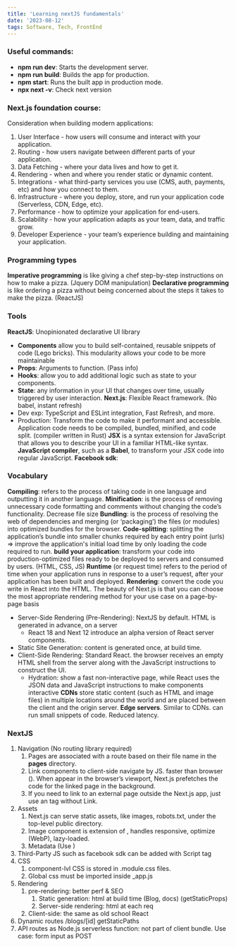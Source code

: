 ```yaml
---
title: 'Learning nextJS fundamentals'
date: '2023-08-12'
tags: Software, Tech, FrontEnd
---
```


### Useful commands:
- **npm run dev**: Starts the development server.
- **npm run build**: Builds the app for production.
- **npm start**: Runs the built app in production mode.
- **npx next -v**: Check next version


### Next.js foundation course:


Consideration when building modern applications:

1. User Interface - how users will consume and interact with your application.
2. Routing - how users navigate between different parts of your application.
3. Data Fetching - where your data lives and how to get it.
4. Rendering - when and where you render static or dynamic content.
5. Integrations - what third-party services you use (CMS, auth, payments, etc) and how you connect to them.
6. Infrastructure - where you deploy, store, and run your application code (Serverless, CDN, Edge, etc).
7. Performance - how to optimize your application for end-users.
8. Scalability - how your application adapts as your team, data, and traffic grow.
9. Developer Experience - your team’s experience building and maintaining your application.

### Programming types
**Imperative programming** is like giving a chef step-by-step instructions on how to make a pizza. (Jquery DOM manipulation)
**Declarative programming** is like ordering a pizza without being concerned about the steps it takes to make the pizza. (ReactJS)

### Tools
**ReactJS**: Unopinionated declarative UI library
- **Components** allow you to build self-contained, reusable snippets of code (Lego bricks). This modularity allows your code to be more maintainable
- **Props**: Arguments to function. (Pass info)
- **Hooks**: allow you to add additional logic such as state to your components.
- **State**: any information in your UI that changes over time, usually triggered by user interaction.
**Next.js**: Flexible React framework. (No babel, instant refresh)
- Dev exp:  TypeScript and ESLint integration, Fast Refresh, and more.
- Production: Transform the code to make it performant and accessible. Application code needs to be compiled, bundled, minified, and code split. (compiler written in Rust)
**JSX** is a syntax extension for JavaScript that allows you to describe your UI in a familiar HTML-like syntax.
**JavaScript compiler**, such as a **Babel**, to transform your JSX code into regular JavaScript.
**Facebook sdk**: 

### Vocabulary
**Compiling**: refers to the process of taking code in one language and outputting it in another language.
**Minification**: is the process of removing unnecessary code formatting and comments without changing the code’s functionality. Decrease file size
**Bundling**: is the process of resolving the web of dependencies and merging (or ‘packaging’) the files (or modules) into optimized bundles for the browser.
**Code-splitting**: splitting the application’s bundle into smaller chunks required by each entry point (urls) => improve the application's initial load time by only loading the code required to run.
**build your application**: transform your code into production-optimized files ready to be deployed to servers and consumed by users. (HTML, CSS, JS)
**Runtime** (or request time) refers to the period of time when your application runs in response to a user’s request, after your application has been built and deployed.
**Rendering**: convert the code you write in React into the HTML. The beauty of Next.js is that you can choose the most appropriate rendering method for your use case on a page-by-page basis
- Server-Side Rendering (Pre-Rendering): NextJS by default.  HTML is generated in advance, on a server
  - React 18 and Next 12 introduce an alpha version of React server components.
- Static Site Generation: content is generated once, at build time.
- Client-Side Rendering: Standard React. the browser receives an empty HTML shell from the server along with the JavaScript instructions to construct the UI.
  - Hydration: show a fast non-interactive page, while React uses the JSON data and JavaScript instructions to make components interactive
**CDNs** store static content (such as HTML and image files) in multiple locations around the world and are placed between the client and the origin server.
**Edge servers**. Similar to CDNs. can run small snippets of code. Reduced latency.

### NextJS
1. Navigation (No routing library required)
   1. Pages are associated with a route based on their file name in the **pages** directory.
   2. Link components to client-side navigate by JS. faster than browser (<a>). When <Link> appear in the browser’s viewport, Next.js prefetches the code for the linked page in the background.
   3. If you need to link to an external page outside the Next.js app, just use an <a> tag without Link.
2. Assets
   1. Next.js can serve static assets, like images, robots.txt, under the top-level public directory. 
   2. Image component is extension of <img>, handles responsive, optimize (WebP), lazy-loaded.
   3. Metadata (Use <Head>)
3. Third-Party JS such as facebook sdk can be added with Script tag
4. CSS
   1. component-lvl CSS is stored in .module.css files. 
   2. Global css must be imported inside _app.js
5. Rendering
   1. pre-rendering: better perf & SEO
      1. Static generation: html at build time (Blog, docs) (getStaticProps)
      2. Server-side rendering: html at each req
   2. Client-side: the same as old school React
6. Dynamic routes /blogs/[id] getStaticPaths
7. API routes as Node.js serverless function: not part of client bundle. Use case: form input as POST 